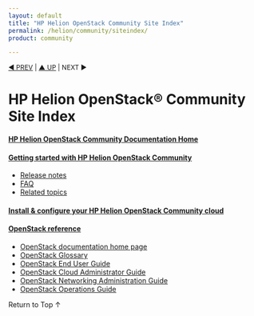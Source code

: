 ```yaml
---
layout: default
title: "HP Helion OpenStack Community Site Index"
permalink: /helion/community/siteindex/
product: community

---
```


<script>

function PageRefresh {
onLoad="window.refresh"
}

PageRefresh();

</script>


<p style="font-size: small;"> <a href="/cloudos/">&#9664; PREV</a> | <a href="/cloudos/">&#9650; UP</a> | NEXT &#9654; </p>

# HP Helion OpenStack&reg; Community Site Index

#### [HP Helion OpenStack Community Documentation Home](/helion/community)

<!-- #### [HP Helion OpenStack Community Edition Open Source and Third-Party Software License Agreements](/helion/community/community-3rd-party-license-agreements/) -->

#### [Getting started with HP Helion OpenStack Community](/helion/community/)

* [Release notes](/helion/community/release-notes/) 
* [FAQ](/helion/community/faq/)  
* [Related topics](/helion/community/related-links/)

#### [Install &amp; configure your HP Helion OpenStack Community  cloud](/helion/community/install-virtual/)



#### [OpenStack reference](http://docs.openstack.org/)
 
* [OpenStack documentation home page](http://docs.openstack.org/)
* [OpenStack Glossary](http://docs.openstack.org/glossary/content/glossary.html)
* [OpenStack End User Guide](http://docs.openstack.org/user-guide/content/index.html)
* [OpenStack Cloud Administrator Guide](http://docs.openstack.org/trunk/openstack-compute/admin/content/index.html)
* [OpenStack Networking Administration Guide](http://docs.openstack.org/trunk/openstack-network/admin/content/index.html)
* [OpenStack Operations Guide](http://docs.openstack.org/trunk/openstack-ops/content/index.html)
 
<a href="#top" style="padding:14px 0px 14px 0px; text-decoration: none;"> Return to Top &#8593; </a>
 
